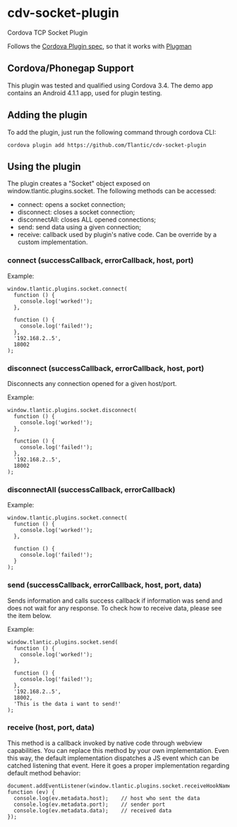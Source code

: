 cdv-socket-plugin
=================

Cordova TCP Socket Plugin


Follows the [Cordova Plugin spec](https://github.com/apache/cordova-plugman/blob/master/plugin_spec.md), so that it works with [Plugman](https://github.com/apache/cordova-plugman)

## Cordova/Phonegap Support ##

This plugin was tested and qualified using Cordova 3.4. The demo app contains an Android 4.1.1 app, used for plugin testing.

## Adding the plugin ##

To add the plugin, just run the following command through cordova CLI:

```
cordova plugin add https://github.com/Tlantic/cdv-socket-plugin
```

## Using the plugin ##

The plugin creates a "Socket" object exposed on window.tlantic.plugins.socket. The following methods can be accessed:

* connect: opens a socket connection;
* disconnect: closes a socket connection;
* disconnectAll: closes ALL opened connections;
* send: send data using a given connection;
* receive: callback used by plugin's native code. Can be override by a custom implementation.

### connect (successCallback, errorCallback, host, port)

Example:

```
window.tlantic.plugins.socket.connect(
  function () {
    console.log('worked!');  
  },
  
  function () {
    console.log('failed!');
  },
  '192.168.2..5',
  18002
);
```

### disconnect (successCallback, errorCallback, host, port)

Disconnects any connection opened for a given host/port.

Example:

```
window.tlantic.plugins.socket.disconnect(
  function () {
    console.log('worked!');  
  },
  
  function () {
    console.log('failed!');
  },
  '192.168.2..5',
  18002
);
```

### disconnectAll (successCallback, errorCallback)

Example:

```
window.tlantic.plugins.socket.connect(
  function () {
    console.log('worked!');  
  },
  
  function () {
    console.log('failed!');
  }
);
```

### send (successCallback, errorCallback, host, port, data)

Sends information and calls success callback if information was send and does not wait for any response. To check how to receive data, please see the item below.

Example:

```
window.tlantic.plugins.socket.send(
  function () {
    console.log('worked!');  
  },
  
  function () {
    console.log('failed!');
  },
  '192.168.2..5',
  18002,
  'This is the data i want to send!'
);
```

### receive (host, port, data)

This method is a callback invoked by native code through webview capabilities. You can replace this method by your own implementation. Even this way, the default implementation dispatches a JS event which can be catched listening that event. Here it goes a proper implementation regarding default method behavior:

```
document.addEventListener(window.tlantic.plugins.socket.receiveHookName, function (ev) {
  console.log(ev.metadata.host);    // host who sent the data
  console.log(ev.metadata.port);    // sender port
  console.log(ev.metadata.data);    // received data
});
```
